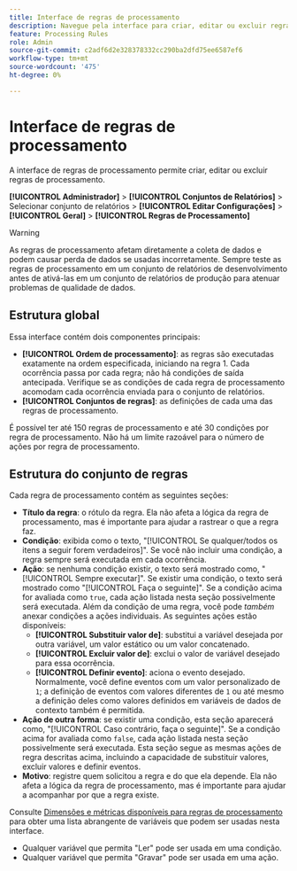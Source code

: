 ```yaml
---
title: Interface de regras de processamento
description: Navegue pela interface para criar, editar ou excluir regras de processamento.
feature: Processing Rules
role: Admin
source-git-commit: c2adf6d2e328378332cc290ba2dfd75ee6587ef6
workflow-type: tm+mt
source-wordcount: '475'
ht-degree: 0%

---
```


# Interface de regras de processamento

A interface de regras de processamento permite criar, editar ou excluir regras de processamento.

**[!UICONTROL Administrador]** > **[!UICONTROL Conjuntos de Relatórios]** > Selecionar conjunto de relatórios > **[!UICONTROL Editar Configurações]** > **[!UICONTROL Geral]** > **[!UICONTROL Regras de Processamento]**

>[!WARNING]
>
>As regras de processamento afetam diretamente a coleta de dados e podem causar perda de dados se usadas incorretamente. Sempre teste as regras de processamento em um conjunto de relatórios de desenvolvimento antes de ativá-las em um conjunto de relatórios de produção para atenuar problemas de qualidade de dados.

## Estrutura global

Essa interface contém dois componentes principais:

* **[!UICONTROL Ordem de processamento]**: as regras são executadas exatamente na ordem especificada, iniciando na regra 1. Cada ocorrência passa por cada regra; não há condições de saída antecipada. Verifique se as condições de cada regra de processamento acomodam cada ocorrência enviada para o conjunto de relatórios.
* **[!UICONTROL Conjuntos de regras]**: as definições de cada uma das regras de processamento.

É possível ter até 150 regras de processamento e até 30 condições por regra de processamento. Não há um limite razoável para o número de ações por regra de processamento.

## Estrutura do conjunto de regras

Cada regra de processamento contém as seguintes seções:

* **Título da regra**: o rótulo da regra. Ela não afeta a lógica da regra de processamento, mas é importante para ajudar a rastrear o que a regra faz.
* **Condição**: exibida como o texto, &quot;[!UICONTROL Se qualquer/todos os itens a seguir forem verdadeiros]&quot;. Se você não incluir uma condição, a regra sempre será executada em cada ocorrência.
* **Ação**: se nenhuma condição existir, o texto será mostrado como, &quot;[!UICONTROL Sempre executar]&quot;. Se existir uma condição, o texto será mostrado como &quot;[!UICONTROL Faça o seguinte]&quot;. Se a condição acima for avaliada como `true`, cada ação listada nesta seção possivelmente será executada. Além da condição de uma regra, você pode _também_ anexar condições a ações individuais. As seguintes ações estão disponíveis:
   * **[!UICONTROL Substituir valor de]**: substitui a variável desejada por outra variável, um valor estático ou um valor concatenado.
   * **[!UICONTROL Excluir valor de]**: exclui o valor de variável desejado para essa ocorrência.
   * **[!UICONTROL Definir evento]**: aciona o evento desejado. Normalmente, você define eventos com um valor personalizado de `1`; a definição de eventos com valores diferentes de `1` ou até mesmo a definição deles como valores definidos em variáveis de dados de contexto também é permitida.
* **Ação de outra forma**: se existir uma condição, esta seção aparecerá como, &quot;[!UICONTROL Caso contrário, faça o seguinte]&quot;. Se a condição acima for avaliada como `false`, cada ação listada nesta seção possivelmente será executada. Esta seção segue as mesmas ações de regra descritas acima, incluindo a capacidade de substituir valores, excluir valores e definir eventos.
* **Motivo**: registre quem solicitou a regra e do que ela depende. Ela não afeta a lógica da regra de processamento, mas é importante para ajudar a acompanhar por que a regra existe.

Consulte [Dimensões e métricas disponíveis para regras de processamento](pr-variables.md) para obter uma lista abrangente de variáveis que podem ser usadas nesta interface.

* Qualquer variável que permita &quot;Ler&quot; pode ser usada em uma condição.
* Qualquer variável que permita &quot;Gravar&quot; pode ser usada em uma ação.
